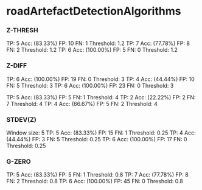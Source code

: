 # roadArtefactDetectionAlgorithms

### Z-THRESH
TP: 5 Acc: (83.33%) FP: 10 FN: 1 Threshold: 1.2
TP: 7 Acc: (77.78%) FP: 8 FN: 2 Threshold: 1.2
TP: 6 Acc: (100.00%) FP: 5 FN: 0 Threshold: 1.2

### Z-DIFF
TP: 6 Acc: (100.00%) FP: 19 FN: 0 Threshold: 3
TP: 4 Acc: (44.44%) FP: 10 FN: 5 Threshold: 3
TP: 6 Acc: (100.00%) FP: 23 FN: 0 Threshold: 3

TP: 5 Acc: (83.33%) FP: 5 FN: 1 Threshold: 4
TP: 2 Acc: (22.22%) FP: 2 FN: 7 Threshold: 4
TP: 4 Acc: (66.67%) FP: 5 FN: 2 Threshold: 4

### STDEV(Z)
Window size: 5
TP: 5 Acc: (83.33%) FP: 15 FN: 1 Threshold: 0.25
TP: 4 Acc: (44.44%) FP: 3 FN: 5 Threshold: 0.25
TP: 6 Acc: (100.00%) FP: 17 FN: 0 Threshold: 0.25

### G-ZERO
TP: 5 Acc: (83.33%) FP: 5 FN: 1 Threshold: 0.8
TP: 7 Acc: (77.78%) FP: 8 FN: 2 Threshold: 0.8
TP: 6 Acc: (100.00%) FP: 45 FN: 0 Threshold: 0.8

